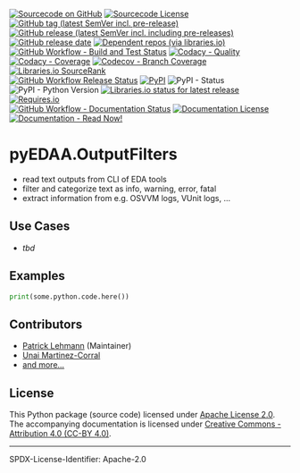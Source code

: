 [![Sourcecode on GitHub](https://img.shields.io/badge/vhdl-pyVHDLModel-323131.svg?logo=github&longCache=true)](https://github.com/vhdl/pyVHDLModel)
[![Sourcecode License](https://img.shields.io/pypi/l/pyVHDLModel?logo=GitHub&label=code%20license)](LICENSE.md)
[![GitHub tag (latest SemVer incl. pre-release)](https://img.shields.io/github/v/tag/vhdl/pyVHDLModel?logo=GitHub&include_prereleases)](https://github.com/vhdl/pyVHDLModel/tags)
[![GitHub release (latest SemVer incl. including pre-releases)](https://img.shields.io/github/v/release/vhdl/pyVHDLModel?logo=GitHub&include_prereleases)](https://github.com/vhdl/pyVHDLModel/releases/latest)
[![GitHub release date](https://img.shields.io/github/release-date/vhdl/pyVHDLModel?logo=GitHub&)](https://github.com/vhdl/pyVHDLModel/releases)
[![Dependent repos (via libraries.io)](https://img.shields.io/librariesio/dependent-repos/pypi/pyVHDLModel?logo=GitHub)](https://github.com/vhdl/pyVHDLModel/network/dependents)  
[![GitHub Workflow - Build and Test Status](https://img.shields.io/github/workflow/status/vhdl/pyVHDLModel/Test%20and%20Coverage?label=build%20and%20test&logo=GitHub%20Actions&logoColor=FFFFFF)](https://github.com/vhdl/pyVHDLModel/actions?query=workflow%3A%22Test+and+Coverage%22)
[![Codacy - Quality](https://img.shields.io/codacy/grade/2286426d2b11417e90010427b7fed8e7?logo=Codacy)](https://www.codacy.com/manual/VHDL/pyVHDLModel)
[![Codacy - Coverage](https://img.shields.io/codacy/coverage/2286426d2b11417e90010427b7fed8e7?logo=Codacy)](https://www.codacy.com/manual/VHDL/pyVHDLModel)
[![Codecov - Branch Coverage](https://img.shields.io/codecov/c/github/vhdl/pyVHDLModel?logo=Codecov)](https://codecov.io/gh/vhdl/pyVHDLModel)
[![Libraries.io SourceRank](https://img.shields.io/librariesio/sourcerank/pypi/pyVHDLModel)](https://libraries.io/github/vhdl/pyVHDLModel/sourcerank)  
[![GitHub Workflow Release Status](https://img.shields.io/github/workflow/status/vhdl/pyVHDLModel/Release?label=release&logo=GitHub%20Actions&logoColor=FFFFFF)](https://github.com/vhdl/pyVHDLModel/actions?query=workflow%3A%22Release%22)
[![PyPI](https://img.shields.io/pypi/v/pyVHDLModel?logo=PyPI&logoColor=FBE072)](https://pypi.org/project/pyVHDLModel/)
![PyPI - Status](https://img.shields.io/pypi/status/pyVHDLModel?logo=PyPI&logoColor=FBE072)
![PyPI - Python Version](https://img.shields.io/pypi/pyversions/pyVHDLModel?logo=PyPI&logoColor=FBE072)
[![Libraries.io status for latest release](https://img.shields.io/librariesio/release/pypi/pyVHDLModel)](https://libraries.io/github/vhdl/pyVHDLModel)
[![Requires.io](https://img.shields.io/requires/github/VHDL/pyVHDLModel)](https://requires.io/github/VHDL/pyVHDLModel/requirements/?branch=main)  
[![GitHub Workflow - Documentation Status](https://img.shields.io/github/workflow/status/vhdl/pyVHDLModel/Documentation?label=documentation&logo=GitHub%20Actions&logoColor=FFFFFF)](https://github.com/vhdl/pyVHDLModel/actions?query=workflow%3A%22Documentation%22)
[![Documentation License](https://img.shields.io/badge/doc%20license-CC--BY%204.0-green)](LICENSE.md)
[![Documentation - Read Now!](https://img.shields.io/badge/doc-read%20now%20%E2%9E%94-blueviolet)](https://vhdl.github.io/pyVHDLModel/)

# pyEDAA.OutputFilters

* read text outputs from CLI of EDA tools
* filter and categorize text as info, warning, error, fatal
* extract information from e.g. OSVVM logs, VUnit logs, ...


## Use Cases
* *tbd*


## Examples


```python
print(some.python.code.here())
```





## Contributors
* [Patrick Lehmann](https://github.com/Paebbels) (Maintainer)
* [Unai Martinez-Corral](https://github.com/umarcor)
* [and more...](https://github.com/edaa-org/pyEDAA.OutputFilter/graphs/contributors)


## License

This Python package (source code) licensed under [Apache License 2.0](LICENSE.md).  
The accompanying documentation is licensed under [Creative Commons - Attribution 4.0 (CC-BY 4.0)](doc/Doc-License.rst).

-------------------------
SPDX-License-Identifier: Apache-2.0
